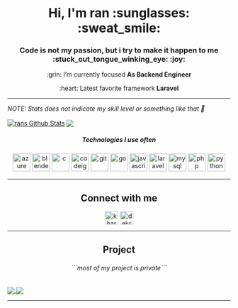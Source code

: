 <h1 align="center">Hi, I'm ran  :sunglasses: :sweat_smile:</h1>
<h3 align="center">Code is not my passion, but i try to make it happen to me :stuck_out_tongue_winking_eye: :joy:</h3>

<p align="center">:grin: I’m currently focused <b>As Backend Engineer</b></p>
<p align="center">:heart: Latest favorite framework <b>Laravel</b></p>

---

_NOTE: Stats does not indicate my skill level or something like that :grimacing:_

<a href="https://github.com/rans0">
<img align="center" alt="rans Github Stats" src="https://github-readme-stats.codestackr.vercel.app/api?username=rans0&show_icons=true&hide_border=true&count_private=true&include_all_commits=true&theme=radical" /></a>
<a href="https://github.com/rans0">
  <img align="center" src="https://github-readme-stats.anuraghazra1.vercel.app/api/top-langs/?username=rans0&hide=html&layout=compact&theme=radical" />
</a>

<h5 align="center"><i><strong>Technologies I use often</strong></i></h5>
<p align="center"><img src="https://www.vectorlogo.zone/logos/microsoft_azure/microsoft_azure-icon.svg" alt="azure" width="40" height="40"/> <img src="https://download.blender.org/branding/community/blender_community_badge_white.svg" alt="blender" width="40" height="40"/> <img src="https://devicons.github.io/devicon/devicon.git/icons/c/c-original.svg" alt="c" width="40" height="40"/> <img src="https://cdn.worldvectorlogo.com/logos/codeigniter.svg" alt="codeigniter" width="40" height="40"/> <img src="https://www.vectorlogo.zone/logos/git-scm/git-scm-icon.svg" alt="git" width="40" height="40"/> <img src="https://devicons.github.io/devicon/devicon.git/icons/go/go-original.svg" alt="go" width="40" height="40"/> <img src="https://devicons.github.io/devicon/devicon.git/icons/javascript/javascript-original.svg" alt="javascript" width="40" height="40"/> <img src="https://devicons.github.io/devicon/devicon.git/icons/laravel/laravel-plain-wordmark.svg" alt="laravel" width="40" height="40"/> <img src="https://devicons.github.io/devicon/devicon.git/icons/mysql/mysql-original-wordmark.svg" alt="mysql" width="40" height="40"/> <img src="https://devicons.github.io/devicon/devicon.git/icons/php/php-original.svg" alt="php" width="40" height="40"/> <img src="https://devicons.github.io/devicon/devicon.git/icons/python/python-original.svg" alt="python" width="40" height="40"/></p>

---

<h2 align="center"><strong>Connect with me</strong></h2>
<p align="center">
<a href="https://linkedin.com/in/kharansyahts" target="blank"><img align="center" src="https://cdn.jsdelivr.net/npm/simple-icons@3.0.1/icons/linkedin.svg" alt="kharansyahts" height="30" width="30" /></a>
<a href="https://instagram.com/dekrannn" target="blank"><img align="center" src="https://cdn.jsdelivr.net/npm/simple-icons@3.0.1/icons/instagram.svg" alt="dekrannn" height="30" width="30" /></a>
</p>

---

<h2 align="center"><b>Project</b></h2>
<h6 align="center"><i>```most of my project is private```</i></h6>

<a href="https://github.com/rans0/sebaran-covid19-indonesia">
  <img align="center" src="https://github-readme-stats.vercel.app/api/pin/?username=rans0&repo=sebaran-covid19-indonesia" />
</a>
<a href="https://github.com/rans0/main-dengan-go">
  <img align="center" src="https://github-readme-stats.vercel.app/api/pin/?username=rans0&repo=main-dengan-go" />
</a>

---
